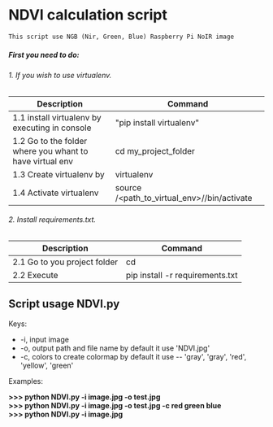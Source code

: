 # NDVI calculation script
    This script use NGB (Nir, Green, Blue) Raspberry Pi NoIR image


##### First you need to do:
######    1. If you wish to use virtualenv.
Description | Command
------------ | -------------
1.1 install virtualenv by executing in console | "pip install virtualenv"
1.2 Go to the folder where you whant to have virtual env | cd my_project_folder
1.3 Create virtualenv by | virtualenv <name of you virtual environment>
1.4 Activate virtualenv | source /<path_to_virtual_env>/<name of you virtual environment>/bin/activate
###### 2. Install requirements.txt.
Description | Command
------------ | -------------
2.1 Go to you project folder | cd <path to project>
2.2 Execute | pip install -r requirements.txt

## Script usage NDVI.py
   Keys:
   >
   * -i, input image
   * -o, output path and file name by default it use 'NDVI.jpg'
   * -c, colors to create colormap by default it use -- 'gray', 'gray', 'red', 'yellow', 'green'


Examples:
>
 __>>> **python NDVI.py -i image.jpg -o test.jpg**__ <br />
 __>>> **python NDVI.py -i image.jpg -o test.jpg -c red green blue**__ <br />
 __>>> **python NDVI.py -i image.jpg**__ <br />
